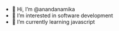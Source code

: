 - 👋 Hi, I’m @anandanamika
- 👀 I’m interested in software development
- 🌱 I’m currently learning javascript

<!---
anandanamika/anandanamika is a ✨ special ✨ repository because its `README.md` (this file) appears on your GitHub profile.
You can click the Preview link to take a look at your changes.
--->
